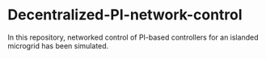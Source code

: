 # Decentralized-PI-network-control
In this repository, networked control of PI-based controllers for an islanded microgrid has been simulated.
